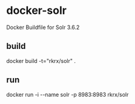 docker-solr
===========

Docker Buildfile for Solr 3.6.2 

## build

docker build -t="rkrx/solr" .

## run 

docker run -i --name solr -p 8983:8983 rkrx/solr